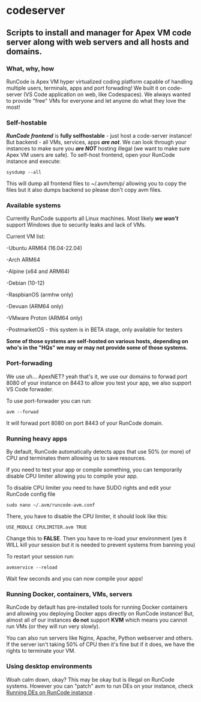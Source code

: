 # codeserver
## Scripts to install and manager for Apex VM code server along with web servers and all hosts and domains.

### What, why, how
RunCode is Apex VM hyper virtualized coding platform capable of handling multiple users, terminals, apps and port forwading! We built it on code-server (VS Code application on web, like Codespaces). We always wanted to provide "free" VMs for everyone and let anyone do what they love the most!

### Self-hostable
***RunCode frontend*** is **fully selfhostable** - just host a code-server instance! But backend - all VMs, services, apps ***are not***. We can look through your instances to make sure you ***are NOT*** hosting illegal (we want to make sure Apex VM users are safe).
To self-host frontend, open your RunCode instance and execute:
```
sysdump --all
```
This will dump all frontend files to ~/.avm/temp/ allowing you to copy the files but it also dumps backend so please don't copy avm files.

### Available systems
Currently RunCode supports all Linux machines. Most likely ***we won't*** support Windows due to security leaks and lack of VMs.

Current VM list:

-Ubuntu ARM64 (16.04-22.04)

-Arch ARM64

-Alpine (x64 and ARM64)

-Debian (10-12)

-RaspbianOS (armhw only)

-Devuan (ARM64 only)

-VMware Proton (ARM64 only)

-PostmarketOS - this system is in BETA stage, only available for testers

**Some of those systems are self-hosted on various hosts, depending on who's in the "HQs" we may or may not provide some of those systems.**

### Port-forwading
We use uh... ApexNET? yeah that's it, we use our domains to forwad port 8080 of your instance on 8443 to allow you test your app, we also support VS Code forwader. 

To use port-forwader you can run:
```
avm --forwad
```
It will forwad port 8080 on port 8443 of your RunCode domain.

### Running heavy apps
By default, RunCode automatically detects apps that use 50% (or more) of CPU and terminates them allowing us to save resources. 

If you need to test your app or compile something, you can temporarily disable CPU limiter allowing you to compile your app. 

To disable CPU limiter you need to have SUDO rights and edit your RunCode config file 
```
sudo nano ~/.avm/runcode-avm.conf
```
There, you have to disable the CPU limiter, it should look like this:
```
USE_MODULE CPULIMITER.avm TRUE
```
Change this to **FALSE**. Then you have to re-load your environment (yes it WILL kill your session but it is needed to prevent systems from banning you)

To restart your session run:
```
avmservice --reload
```
Wait few seconds and you can now compile your apps!

### Running Docker, containers, VMs, servers
RunCode by default has pre-installed tools for running Docker containers and allowing you deploying Docker apps directly on RunCode instance! But, almost all of our instances **do not** support **KVM** which means you cannot run VMs (or they will run very slowly). 

You can also run servers like Nginx, Apache, Python webserver and others. If the server isn't taking 50% of CPU then it's fine but if it does, we have the rights to terminate your VM.

### Using desktop environments
Woah calm down, okay? This may be okay but is illegal on RunCode systems. However you can "patch" avm to run DEs on your instance, check [Running DEs on RunCode instance](https://github.com/ApexVM/codeserver/tree/feat/de) .

